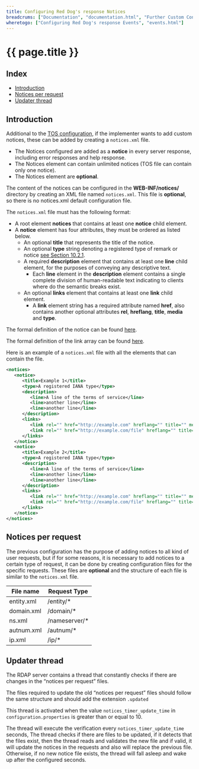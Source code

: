 ```yaml
---
title: Configuring Red Dog's response Notices
breadcrums: ["Documentation", "documentation.html", "Further Custom Configuration", "documentation.html#further-custom-configuration"]
wheretogo: ["Configuring Red Dog's response Events", "events.html"]
---
```


# {{ page.title }}

## Index

* [Introduction](#introduction)
* [Notices per request](#notices-per-request)
* [Updater thread](#updater-thread)

## Introduction

Additional to the [TOS configuration](terms-of-service.html), if the implementer wants to add custom notices, these can be added by creating a `notices.xml` file.

* The Notices configured are added as a **notice** in every server response, including error responses and help response.
* The Notices element can contain unlimited notices (TOS file can contain only one notice).
* The Notices element are **optional**.

The content of the notices can be configured in the **WEB-INF/notices/** directory by creating an XML file named `notices.xml`. This file is **optional**, so there is no notices.xml default configuration file.

The `notices.xml` file must has the following format:

- A root element **notices** that contains at least one **notice** child element.
- A **notice** element has four attributes, they must be ordered as listed below.
	- An optional **title** that represents the title of the notice.
	- An optional **type** string denoting a registered type of remark or notice [see Section 10.2.1](https://tools.ietf.org/html/rfc7483#section-10.2.1).
	- A required **description** element that contains at least one **line** child element, for the purposes of conveying any descriptive text.
		- Each **line** element in the **description** element contains a single complete division of human-readable text indicating to clients where do the semantic breaks exist.
	- An optional **links** element that contains at least one **link** child element.
		- A **link** element string has a required attribute named **href**, also contains another optional attributes **rel**, **hreflang**, **title**, **media** and **type**.
	
The formal definition of the notice can be found [here](https://tools.ietf.org/html/rfc7483#section-4.3 "Notices").
	
The formal definition of the link array can be found [here](https://tools.ietf.org/html/rfc7483#section-4.2 "Links").

Here is an example of a `notices.xml` file with all the elements that can contain the file.

```xml
<notices>
   <notice>
      <title>Example 1</title>
      <type>A registered IANA type</type>
      <description>
         <line>A line of the terms of service</line>
         <line>another line</line>
         <line>another line</line>
      </description>
      <links>
         <link rel="" href="http://example.com" hreflang="" title="" media="" type="">http://example.com</link>
         <link rel="" href="http://example.com/file" hreflang="" title="" media="" type="">http://example.com/file</link>
      </links>
   </notice>
   <notice>
      <title>Example 2</title>
      <type>A registered IANA type</type>
      <description>
         <line>A line of the terms of service</line>
         <line>another line</line>
         <line>another line</line>
      </description>
      <links>
         <link rel="" href="http://example.com" hreflang="" title="" media="" type="">http://example.com</link>
         <link rel="" href="http://example.com/file" hreflang="" title="" media="" type="">http://example.com/file</link>
      </links>
   </notice>
</notices>
```

## Notices per request
The previous configuration has the purpose of adding notices to all kind of user requests, but if for some reasons,
it is necessary to add notices to a certain type of request, it can be done by creating configuration files for the 
specific requests. These files are **optional** and the structure of each file is similar to the `notices.xml` file.

| File name    | Request Type |
|--------------|--------------|
| entity.xml   | /entity/*    |
| domain.xml   | /domain/*    |
| ns.xml       | /nameserver/* |
| autnum.xml   | /autnum/*    |
| ip.xml       | /ip/*        | 


## Updater thread
The RDAP server contains a thread that constantly checks if there are changes in the “notices per request” files.

The files required to update the old “notices per request” files should follow the same structure and should add the extension `.updated`

This thread is activated when the value `notices_timer_update_time` in` configuration.properties` is greater than or equal to 10.

The thread will execute the verification every `notices_timer_update_time` seconds, The thread checks if there are files to be updated, if it detects that the files exist, then the thread reads and validates the new file and if valid, it will update the notices in the requests and also will replace the previous file. Otherwise, if no new notice file exists, the thread will fall asleep and wake up after the configured seconds.

